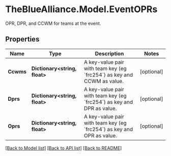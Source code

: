 # TheBlueAlliance.Model.EventOPRs
OPR, DPR, and CCWM for teams at the event.

## Properties

Name | Type | Description | Notes
------------ | ------------- | ------------- | -------------
**Ccwms** | **Dictionary&lt;string, float&gt;** | A key-value pair with team key (eg &#x60;frc254&#x60;) as key and CCWM as value. | [optional] 
**Dprs** | **Dictionary&lt;string, float&gt;** | A key-value pair with team key (eg &#x60;frc254&#x60;) as key and DPR as value. | [optional] 
**Oprs** | **Dictionary&lt;string, float&gt;** | A key-value pair with team key (eg &#x60;frc254&#x60;) as key and OPR as value. | [optional] 

[[Back to Model list]](../../README.md#documentation-for-models) [[Back to API list]](../../README.md#documentation-for-api-endpoints) [[Back to README]](../../README.md)

